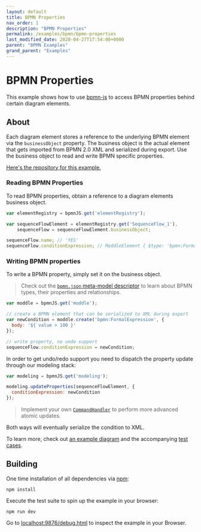```yaml
---
layout: default
title: BPMN Properties
nav_order: 1
description: "BPMN Properties"
permalink: /examples/bpmn/bpmn-properties
last_modified_date: 2020-04-27T17:54:08+0000
parent: "BPMN Examples"
grand_parent: "Examples"
---
```


# BPMN Properties

This example shows how to use [bpmn-js](https://github.com/bpmn-io/bpmn-js) to access BPMN properties behind certain diagram elements.

## About

Each diagram element stores a reference to the underlying BPMN element via the `businessObject` property. The business object is the actual element that gets imported from BPMN 2.0 XML and serialized during export. Use the business object to read and write BPMN specific properties.

[Here's the repository for this example.](https://github.com/bpmn-io/bpmn-js-examples/tree/master/bpmn-properties)


### Reading BPMN Properties

To read BPMN properties, obtain a reference to a diagram elements business object.

```javascript
var elementRegistry = bpmnJS.get('elementRegistry');

var sequenceFlowElement = elementRegistry.get('SequenceFlow_1'),
    sequenceFlow = sequenceFlowElement.businessObject;

sequenceFlow.name; // 'YES'
sequenceFlow.conditionExpression; // ModdleElement { $type: 'bpmn:FormalExpression', ... }
```

### Writing BPMN properties

To write a BPMN property, simply set it on the business object.

> Check out the [`bpmn.json` meta-model descriptor](https://github.com/bpmn-io/bpmn-moddle/blob/master/resources/bpmn/json/bpmn.json) to learn about BPMN types, their properties and relationships.

```javascript
var moddle = bpmnJS.get('moddle');

// create a BPMN element that can be serialized to XML during export
var newCondition = moddle.create('bpmn:FormalExpression', {
  body: '${ value > 100 }'
});

// write property, no undo support
sequenceFlow.conditionExpression = newCondition;
```

In order to get undo/redo support you need to dispatch the property update through our modeling stack:

```javascript
var modeling = bpmnJS.get('modeling');

modeling.updateProperties(sequenceFlowElement, {
  conditionExpression: newCondition
});
```

> Implement your own [`CommandHandler`](https://github.com/bpmn-io/diagram-js/blob/master/lib/command/CommandHandler.js) to perform more advanced atomic updates.

Both ways will eventually serialize the condition to XML.

To learn more, check out [an example diagram](./test/spec/diagram.bpmn) and the accompanying [test cases](./test/spec/BpmnPropertiesSpec.js).


## Building

One time installation of all dependencies via [npm](https://npmjs.org):

```
npm install
```

Execute the test suite to spin up the example in your browser:

```
npm run dev
```

Go to [localhost:9876/debug.html](http://localhost:9876/debug.html) to inspect the example in your Browser.
